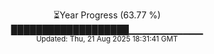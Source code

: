 <p align="center">
⏳Year Progress (63.77 %) <br>
███████████████████▁▁▁▁▁▁▁▁▁▁▁ <br>
<sub>Updated: Thu, 21 Aug 2025 18:31:41 GMT</sub>
</p>

